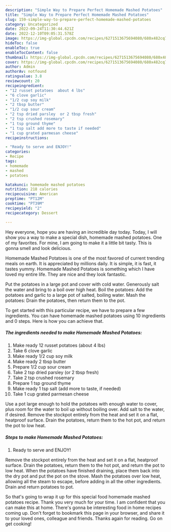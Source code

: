 ```yaml
---
description: "Simple Way to Prepare Perfect Homemade Mashed Potatoes"
title: "Simple Way to Prepare Perfect Homemade Mashed Potatoes"
slug: 159-simple-way-to-prepare-perfect-homemade-mashed-potatoes
category: Uncategorized
date: 2022-09-24T11:30:44.621Z
date: 2022-12-10T09:05:31.578Z
image: https://img-global.cpcdn.com/recipes/6271513675694080/680x482cq70/homemade-mashed-potatoes-recipe-main-photo.jpg
hideToc: false
enableToc: true
enableTocContent: false
thumbnail: https://img-global.cpcdn.com/recipes/6271513675694080/680x482cq70/homemade-mashed-potatoes-recipe-main-photo.jpg
cover: https://img-global.cpcdn.com/recipes/6271513675694080/680x482cq70/homemade-mashed-potatoes-recipe-main-photo.jpg
author: Admin
authorAv: notfound
ratingvalue: 3.8
reviewcount: 20
recipeingredient:
- "12 russet potatoes  about 4 lbs"
- "6 clove garlic"
- "1/2 cup soy milk"
- "2 tbsp butter"
- "1/2 cup sour cream"
- "2 tsp dried parsley  or 2 tbsp fresh"
- "2 tsp crushed rosemary"
- "1 tsp ground thyme"
- "1 tsp salt add more to taste if needed"
- "1 cup grated parmesan cheese"
recipeinstructions:

- "Ready to serve and ENJOY!"
categories:
- Recipe
tags:
- homemade
- mashed
- potatoes

katakunci: homemade mashed potatoes 
nutrition: 218 calories
recipecuisine: American
preptime: "PT12M"
cooktime: "PT39M"
recipeyield: "2"
recipecategory: Dessert

---
```



Hey everyone, hope you are having an incredible day today. Today, I will show you a way to make a special dish, homemade mashed potatoes. One of my favorites. For mine, I am going to make it a little bit tasty. This is gonna smell and look delicious.

Homemade Mashed Potatoes is one of the most favored of current trending meals on earth. It is appreciated by millions daily. It is simple, it is fast, it tastes yummy. Homemade Mashed Potatoes is something which I have loved my entire life. They are nice and they look fantastic.

Put the potatoes in a large pot and cover with cold water. Generously salt the water and bring to a boil over high heat. Boil the potatoes: Add the potatoes and garlic to a large pot of salted, boiling water. Mash the potatoes: Drain the potatoes, then return them to the pot.


To get started with this particular recipe, we have to prepare a few ingredients. You can have homemade mashed potatoes using 10 ingredients and 0 steps. Here is how you can achieve that.

<!--inarticleads1-->

##### The ingredients needed to make Homemade Mashed Potatoes:

1. Make ready 12 russet potatoes  (about 4 lbs)
1. Take 6 clove garlic
1. Make ready 1/2 cup soy milk
1. Make ready 2 tbsp butter
1. Prepare 1/2 cup sour cream
1. Take 2 tsp dried parsley  (or 2 tbsp fresh)
1. Take 2 tsp crushed rosemary
1. Prepare 1 tsp ground thyme
1. Make ready 1 tsp salt (add more to taste, if needed)
1. Take 1 cup grated parmesan cheese


Use a pot large enough to hold the potatoes with enough water to cover, plus room for the water to boil up without boiling over. Add salt to the water, if desired. Remove the stockpot entirely from the heat and set it on a flat, heatproof surface. Drain the potatoes, return them to the hot pot, and return the pot to low heat. 

<!--inarticleads2-->

##### Steps to make Homemade Mashed Potatoes:


1. Ready to serve and ENJOY!

Remove the stockpot entirely from the heat and set it on a flat, heatproof surface. Drain the potatoes, return them to the hot pot, and return the pot to low heat. When the potatoes have finished draining, place them back into the dry pot and put the pot on the stove. Mash the potatoes over low heat, allowing all the steam to escape, before adding in all the other ingredients. Drain and return potatoes to pot. 

So that's going to wrap it up for this special food homemade mashed potatoes recipe. Thank you very much for your time. I am confident that you can make this at home. There's gonna be interesting food in home recipes coming up. Don't forget to bookmark this page in your browser, and share it to your loved ones, colleague and friends. Thanks again for reading. Go on get cooking!
